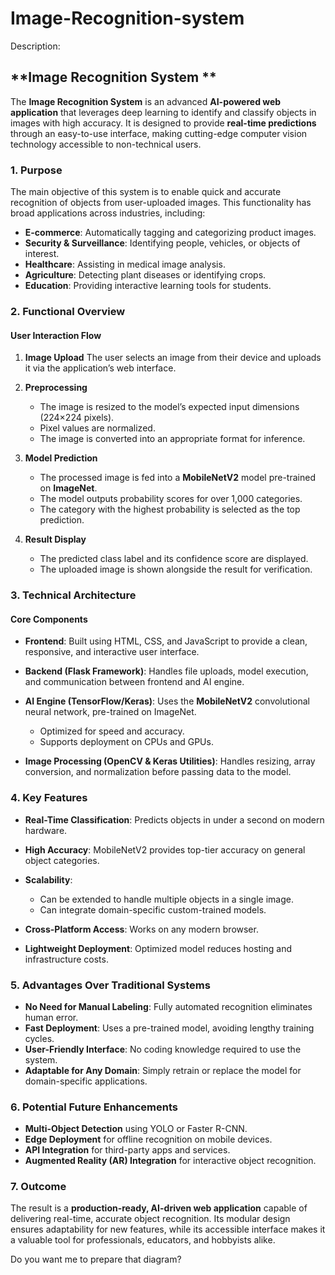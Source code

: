 # Image-Recognition-system

Description:

## **Image Recognition System **

The **Image Recognition System** is an advanced **AI-powered web application** that leverages deep learning to identify and classify objects in images with high accuracy. It is designed to provide **real-time predictions** through an easy-to-use interface, making cutting-edge computer vision technology accessible to non-technical users.

### **1. Purpose**

The main objective of this system is to enable quick and accurate recognition of objects from user-uploaded images. This functionality has broad applications across industries, including:

* **E-commerce**: Automatically tagging and categorizing product images.
* **Security & Surveillance**: Identifying people, vehicles, or objects of interest.
* **Healthcare**: Assisting in medical image analysis.
* **Agriculture**: Detecting plant diseases or identifying crops.
* **Education**: Providing interactive learning tools for students.

### **2. Functional Overview**

#### **User Interaction Flow**

1. **Image Upload**
   The user selects an image from their device and uploads it via the application’s web interface.

2. **Preprocessing**

   * The image is resized to the model’s expected input dimensions (224×224 pixels).
   * Pixel values are normalized.
   * The image is converted into an appropriate format for inference.

3. **Model Prediction**

   * The processed image is fed into a **MobileNetV2** model pre-trained on **ImageNet**.
   * The model outputs probability scores for over 1,000 categories.
   * The category with the highest probability is selected as the top prediction.

4. **Result Display**

   * The predicted class label and its confidence score are displayed.
   * The uploaded image is shown alongside the result for verification.

### **3. Technical Architecture**

#### **Core Components**

* **Frontend**:
  Built using HTML, CSS, and JavaScript to provide a clean, responsive, and interactive user interface.

* **Backend (Flask Framework)**:
  Handles file uploads, model execution, and communication between frontend and AI engine.

* **AI Engine (TensorFlow/Keras)**:
  Uses the **MobileNetV2** convolutional neural network, pre-trained on ImageNet.

  * Optimized for speed and accuracy.
  * Supports deployment on CPUs and GPUs.

* **Image Processing (OpenCV & Keras Utilities)**:
  Handles resizing, array conversion, and normalization before passing data to the model.

### **4. Key Features**

* **Real-Time Classification**: Predicts objects in under a second on modern hardware.
* **High Accuracy**: MobileNetV2 provides top-tier accuracy on general object categories.
* **Scalability**:

  * Can be extended to handle multiple objects in a single image.
  * Can integrate domain-specific custom-trained models.
* **Cross-Platform Access**: Works on any modern browser.
* **Lightweight Deployment**: Optimized model reduces hosting and infrastructure costs.

### **5. Advantages Over Traditional Systems**

* **No Need for Manual Labeling**: Fully automated recognition eliminates human error.
* **Fast Deployment**: Uses a pre-trained model, avoiding lengthy training cycles.
* **User-Friendly Interface**: No coding knowledge required to use the system.
* **Adaptable for Any Domain**: Simply retrain or replace the model for domain-specific applications.

### **6. Potential Future Enhancements**

* **Multi-Object Detection** using YOLO or Faster R-CNN.
* **Edge Deployment** for offline recognition on mobile devices.
* **API Integration** for third-party apps and services.
* **Augmented Reality (AR) Integration** for interactive object recognition.

### **7. Outcome**

The result is a **production-ready, AI-driven web application** capable of delivering real-time, accurate object recognition. Its modular design ensures adaptability for new features, while its accessible interface makes it a valuable tool for professionals, educators, and hobbyists alike.


Do you want me to prepare that diagram?
